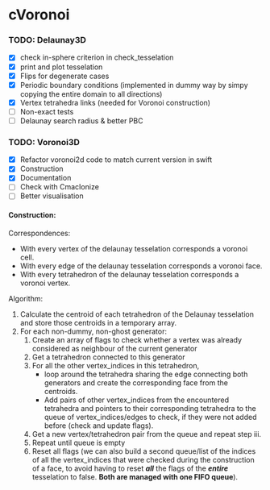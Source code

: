 # cVoronoi

### TODO: Delaunay3D

- [X] check in-sphere criterion in check_tesselation
- [X] print and plot tesselation
- [x] Flips for degenerate cases
- [X] Periodic boundary conditions (implemented in dummy way by simpy copying the entire domain to all directions)
- [X] Vertex tetrahedra links (needed for Voronoi construction)
- [ ] Non-exact tests
- [ ] Delaunay search radius & better PBC

### TODO: Voronoi3D

- [X] Refactor voronoi2d code to match current version in swift
- [X] Construction
- [X] Documentation
- [ ] Check with CmacIonize
- [ ] Better visualisation

#### Construction:

Correspondences:

- With every vertex of the delaunay tesselation corresponds a voronoi cell.
- With every edge of the delaunay tesselation corresponds a voronoi face.
- With every tetrahedron of the delaunay tesselation corresponds a voronoi vertex.

Algorithm:

1. Calculate the centroid of each tetrahedron of the Delaunay tesselation and store those centroids in a temporary
   array.
1. For each non-dummy, non-ghost generator:
    1. Create an array of flags to check whether a vertex was already considered as neighbour of the current generator
    1. Get a tetrahedron connected to this generator
    1. For all the other vertex_indices in this tetrahedron,
        - loop around the tetrahedra sharing the edge connecting both generators and create the corresponding face from
          the centroids.
        - Add pairs of other vertex_indices from the encountered tetrahedra and pointers to their corresponding
          tetrahedra to the queue of vertex_indices/edges to check, if they were not added before (check and update
          flags).
    1. Get a new vertex/tetrahedron pair from the queue and repeat step iii.
    1. Repeat until queue is empty
    1. Reset all flags (we can also build a second queue/list of the indices of all the vertex_indices that were checked
       during the construction of a face, to avoid having to reset ___all___ the flags of the ___entire___ tesselation
       to false. __Both are managed with one FIFO queue__).
          
